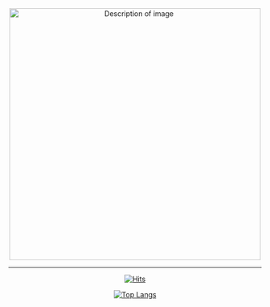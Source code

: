 <div align="center">
  <img src="https://github.com/user-attachments/assets/b9ef2c66-f3ef-41cc-997f-9fca07c8f3c0" alt="Description of image" width="500">
<hr>

[![Hits](https://hits.seeyoufarm.com/api/count/incr/badge.svg?url=https%3A%2F%2Fgithub.com%2Fdaahyunk&&count_bg=%23AFAFAF&title_bg=%23000000&icon=freecodecamp.svg&icon_color=%23FFFFFF&title=dahyun&edge_flat=false)](https://hits.seeyoufarm.com)

[![Top Langs](https://github-readme-stats.vercel.app/api/top-langs/?username=daahyunk&layout=compact&bg_color=000000)](https://github.com/csb1320/github-readme-stats)


</div>


